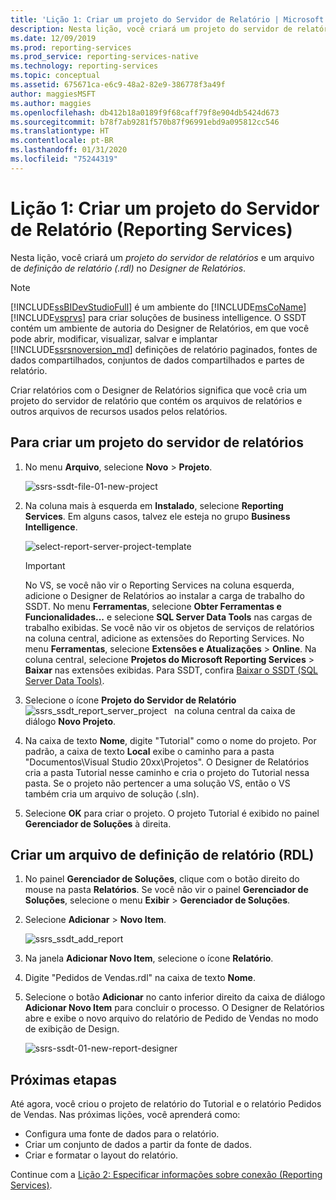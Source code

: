 ```yaml
---
title: 'Lição 1: Criar um projeto do Servidor de Relatório | Microsoft Docs'
description: Nesta lição, você criará um projeto do servidor de relatório e um arquivo de definição de relatório (.rdl) usando o Designer de Relatórios.
ms.date: 12/09/2019
ms.prod: reporting-services
ms.prod_service: reporting-services-native
ms.technology: reporting-services
ms.topic: conceptual
ms.assetid: 675671ca-e6c9-48a2-82e9-386778f3a49f
author: maggiesMSFT
ms.author: maggies
ms.openlocfilehash: db412b18a0189f9f68caff79f8e904db5424d673
ms.sourcegitcommit: b78f7ab9281f570b87f96991ebd9a095812cc546
ms.translationtype: HT
ms.contentlocale: pt-BR
ms.lasthandoff: 01/31/2020
ms.locfileid: "75244319"
---
```

# <a name="lesson-1-create-a-report-server-project-reporting-services"></a>Lição 1: Criar um projeto do Servidor de Relatório (Reporting Services)

Nesta lição, você criará um *projeto do servidor de relatórios* e um arquivo de *definição de relatório (.rdl)* no *Designer de Relatórios*.

> [!NOTE]
> [!INCLUDE[ssBIDevStudioFull](../includes/ssbidevstudiofull-md.md)] é um ambiente do [!INCLUDE[msCoName](../includes/msconame-md.md)] [!INCLUDE[vsprvs](../includes/vsprvs-md.md)] para criar soluções de business intelligence. O SSDT contém um ambiente de autoria do Designer de Relatórios, em que você pode abrir, modificar, visualizar, salvar e implantar [!INCLUDE[ssrsnoversion_md](../includes/ssrsnoversion-md.md)] definições de relatório paginados, fontes de dados compartilhados, conjuntos de dados compartilhados e partes de relatório.

Criar relatórios com o Designer de Relatórios significa que você cria um projeto do servidor de relatório que contém os arquivos de relatórios e outros arquivos de recursos usados pelos relatórios.

## <a name="to-create-a-report-server-project"></a>Para criar um projeto do servidor de relatórios
  
1. No menu **Arquivo**, selecione **Novo** > **Projeto**.  

    ![ssrs-ssdt-file-01-new-project](../reporting-services/media/ssrs-ssdt-file-01-new-project.png)
  
2. Na coluna mais à esquerda em **Instalado**, selecione **Reporting Services**. Em alguns casos, talvez ele esteja no grupo **Business Intelligence**.

    ![select-report-server-project-template](../reporting-services/media/lesson-1-creating-a-report-server-project-reporting-services/select-report-server-project-template.png)

    > [!IMPORTANT]
    > No VS, se você não vir o Reporting Services na coluna esquerda, adicione o Designer de Relatórios ao instalar a carga de trabalho do SSDT. No menu **Ferramentas**, selecione **Obter Ferramentas e Funcionalidades...**  e selecione **SQL Server Data Tools** nas cargas de trabalho exibidas. Se você não vir os objetos de serviços de relatórios na coluna central, adicione as extensões do Reporting Services. No menu **Ferramentas**, selecione **Extensões e Atualizações** > **Online**. Na coluna central, selecione **Projetos do Microsoft Reporting Services** > **Baixar** nas extensões exibidas. Para SSDT, confira [Baixar o SSDT (SQL Server Data Tools)](../ssdt/download-sql-server-data-tools-ssdt.md).

3. Selecione o ícone **Projeto do Servidor de Relatório** &nbsp;&nbsp;![ssrs_ssdt_report_server_project](media/ssrs-ssdt-report-server-project.png) &nbsp;&nbsp;na coluna central da caixa de diálogo **Novo Projeto**.

4. Na caixa de texto **Nome**, digite "Tutorial" como o nome do projeto. Por padrão, a caixa de texto **Local** exibe o caminho para a pasta "Documentos\Visual Studio 20xx\Projetos\". O Designer de Relatórios cria a pasta Tutorial nesse caminho e cria o projeto do Tutorial nessa pasta. Se o projeto não pertencer a uma solução VS, então o VS também cria um arquivo de solução (.sln).

5. Selecione **OK** para criar o projeto. O projeto Tutorial é exibido no painel **Gerenciador de Soluções** à direita.
  
## <a name="creating-a-report-definition-file-rdl"></a>Criar um arquivo de definição de relatório (RDL)  
  
1. No painel **Gerenciador de Soluções**, clique com o botão direito do mouse na pasta **Relatórios**. Se você não vir o painel **Gerenciador de Soluções**, selecione o menu **Exibir** > **Gerenciador de Soluções**.

2. Selecione **Adicionar** > **Novo Item**.

    ![ssrs_ssdt_add_report](../reporting-services/media/ssrs-ssdt-add-report.png)

3. Na janela **Adicionar Novo Item**, selecione o ícone **Relatório**.

4. Digite "Pedidos de Vendas.rdl" na caixa de texto **Nome**.

5. Selecione o botão **Adicionar** no canto inferior direito da caixa de diálogo **Adicionar Novo Item** para concluir o processo. O Designer de Relatórios abre e exibe o novo arquivo do relatório de Pedido de Vendas no modo de exibição de Design.

    ![ssrs-ssdt-01-new-report-designer](media/ssrs-ssdt-01-new-report-designer.png)

## <a name="next-steps"></a>Próximas etapas

Até agora, você criou o projeto de relatório do Tutorial e o relatório Pedidos de Vendas. Nas próximas lições, você aprenderá como:

- Configura uma fonte de dados para o relatório.
- Criar um conjunto de dados a partir da fonte de dados.
- Criar e formatar o layout do relatório.

Continue com a [Lição 2: Especificar informações sobre conexão &#40;Reporting Services&#41;](../reporting-services/lesson-2-specifying-connection-information-reporting-services.md).
